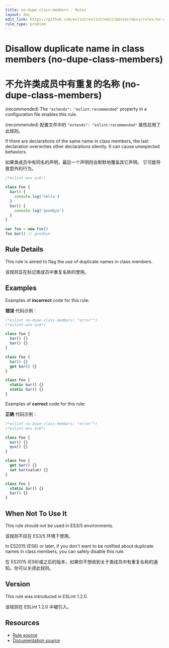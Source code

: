 ```yaml
---
title: no-dupe-class-members - Rules
layout: doc
edit_link: https://github.com/eslint/eslint/edit/master/docs/rules/no-dupe-class-members.md
rule_type: problem
---
```


<!-- Note: No pull requests accepted for this file. See README.md in the root directory for details. -->

# Disallow duplicate name in class members (no-dupe-class-members)

# 不允许类成员中有重复的名称 (no-dupe-class-members)

(recommended) The `"extends": "eslint:recommended"` property in a configuration file enables this rule.

(recommended) 配置文件中的 `"extends": "eslint:recommended"` 属性启用了此规则。

If there are declarations of the same name in class members, the last declaration overwrites other declarations silently.
It can cause unexpected behaviors.

如果类成员中有同名的声明，最后一个声明将会默默地覆盖其它声明。
它可能导致意外的行为。

```js
/*eslint-env es6*/

class Foo {
  bar() {
    console.log('hello')
  }
  bar() {
    console.log('goodbye')
  }
}

var foo = new Foo()
foo.bar() // goodbye
```

## Rule Details

This rule is aimed to flag the use of duplicate names in class members.

该规则旨在标记类成员中重复名称的使用。

## Examples

Examples of **incorrect** code for this rule:

**错误** 代码示例：

```js
/*eslint no-dupe-class-members: "error"*/
/*eslint-env es6*/

class Foo {
  bar() {}
  bar() {}
}

class Foo {
  bar() {}
  get bar() {}
}

class Foo {
  static bar() {}
  static bar() {}
}
```

Examples of **correct** code for this rule:

**正确** 代码示例：

```js
/*eslint no-dupe-class-members: "error"*/
/*eslint-env es6*/

class Foo {
  bar() {}
  qux() {}
}

class Foo {
  get bar() {}
  set bar(value) {}
}

class Foo {
  static bar() {}
  bar() {}
}
```

## When Not To Use It

This rule should not be used in ES3/5 environments.

该规则不应在 ES3/5 环境下使用。

In ES2015 (ES6) or later, if you don't want to be notified about duplicate names in class members, you can safely disable this rule.

在 ES2015 (ES6)或之后的版本，如果你不想收到关于类成员中有重复名称的通知，你可以关闭此规则。

## Version

This rule was introduced in ESLint 1.2.0.

该规则在 ESLint 1.2.0 中被引入。

## Resources

- [Rule source](https://github.com/eslint/eslint/tree/master/lib/rules/no-dupe-class-members.js)
- [Documentation source](https://github.com/eslint/eslint/tree/master/docs/rules/no-dupe-class-members.md)
